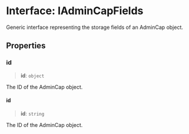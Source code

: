 # Interface: IAdminCapFields

Generic interface representing the storage fields of an AdminCap object.

## Properties

### id

> **id**: `object`

The ID of the AdminCap object.

#### id

> **id**: `string`

The ID of the AdminCap object.
